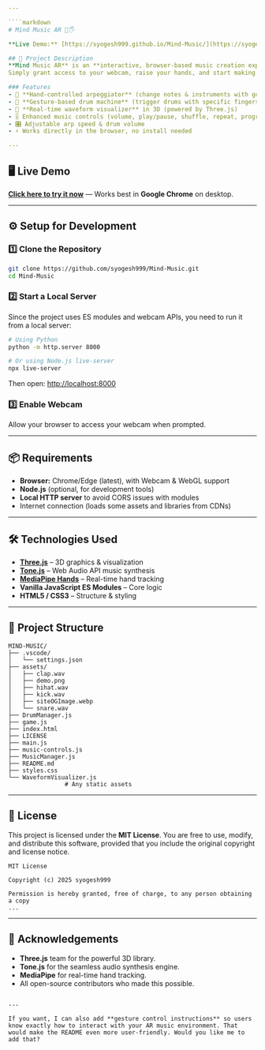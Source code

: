 ```yaml
---

````markdown
# Mind Music AR 🎵🖐️

**Live Demo:** [https://syogesh999.github.io/Mind-Music/](https://syogesh999.github.io/Mind-Music/)

## 📖 Project Description
**Mind Music AR** is an **interactive, browser-based music creation experience** that uses **hand tracking** and **augmented reality visuals** to let you control an arpeggiator, drum machine, and real-time waveform visualizer — all with your hands.  
Simply grant access to your webcam, raise your hands, and start making music through gestures.

### Features
- 🎹 **Hand-controlled arpeggiator** (change notes & instruments with gestures)
- 🥁 **Gesture-based drum machine** (trigger drums with specific fingers)
- 🎨 **Real-time waveform visualizer** in 3D (powered by Three.js)
- 🎚️ Enhanced music controls (volume, play/pause, shuffle, repeat, progress seek)
- 🎛️ Adjustable arp speed & drum volume
- ⚡ Works directly in the browser, no install needed

---
```


## 🖥️ Live Demo

[**Click here to try it now**](https://syogesh999.github.io/Mind-Music/) — Works best in **Google Chrome** on desktop.

---

## ⚙️ Setup for Development

### 1️⃣ Clone the Repository

```bash
git clone https://github.com/syogesh999/Mind-Music.git
cd Mind-Music
```

### 2️⃣ Start a Local Server

Since the project uses ES modules and webcam APIs, you need to run it from a local server:

```bash
# Using Python
python -m http.server 8000

# Or using Node.js live-server
npx live-server
```

Then open: [http://localhost:8000](http://localhost:8000)

### 3️⃣ Enable Webcam

Allow your browser to access your webcam when prompted.

---

## 📦 Requirements

- **Browser:** Chrome/Edge (latest), with Webcam & WebGL support
- **Node.js** (optional, for development tools)
- **Local HTTP server** to avoid CORS issues with modules
- Internet connection (loads some assets and libraries from CDNs)

---

## 🛠️ Technologies Used

- **[Three.js](https://threejs.org/)** – 3D graphics & visualization
- **[Tone.js](https://tonejs.github.io/)** – Web Audio API music synthesis
- **[MediaPipe Hands](https://developers.google.com/mediapipe/solutions/vision/hand_landmarker)** – Real-time hand tracking
- **Vanilla JavaScript ES Modules** – Core logic
- **HTML5 / CSS3** – Structure & styling

---

## 📂 Project Structure

```
MIND-MUSIC/
├── .vscode/
│   └── settings.json
├── assets/
│   ├── clap.wav
│   ├── demo.png
│   ├── hihat.wav
│   ├── kick.wav
│   ├── siteOGImage.webp
│   └── snare.wav
├── DrumManager.js
├── game.js
├── index.html
├── LICENSE
├── main.js
├── music-controls.js
├── MusicManager.js
├── README.md
├── styles.css
└── WaveformVisualizer.js
                # Any static assets
```

---

## 📜 License

This project is licensed under the **MIT License**.
You are free to use, modify, and distribute this software, provided that you include the original copyright and license notice.

```
MIT License

Copyright (c) 2025 syogesh999

Permission is hereby granted, free of charge, to any person obtaining a copy
...
```

---

## 🙌 Acknowledgements

- **Three.js** team for the powerful 3D library.
- **Tone.js** for the seamless audio synthesis engine.
- **MediaPipe** for real-time hand tracking.
- All open-source contributors who made this possible.

```

---

If you want, I can also add **gesture control instructions** so users know exactly how to interact with your AR music environment. That would make the README even more user-friendly. Would you like me to add that?
```

